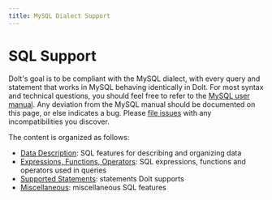 ```yaml
---
title: MySQL Dialect Support
---
```


# SQL Support

Dolt's goal is to be compliant with the MySQL dialect, with every query and statement that works in MySQL behaving identically in Dolt. For most syntax and technical questions, you should feel free to refer to the [MySQL user manual](https://dev.mysql.com/doc/refman/8.0/en/select.html). Any deviation from the MySQL manual should be documented on this page, or else indicates a bug. Please [file issues](https://github.com/dolthub/dolt/issues) with any incompatibilities you discover.

The content is organized as follows:

* [Data Description](data-description.md): SQL features for describing and organizing data
* [Expressions, Functions, Operators](expressions-functions-operators.md): SQL expressions, functions and operators used in queries
* [Supported Statements](supported-statements.md): statements Dolt supports
* [Miscellaneous](miscellaneous.md): miscellaneous SQL features
